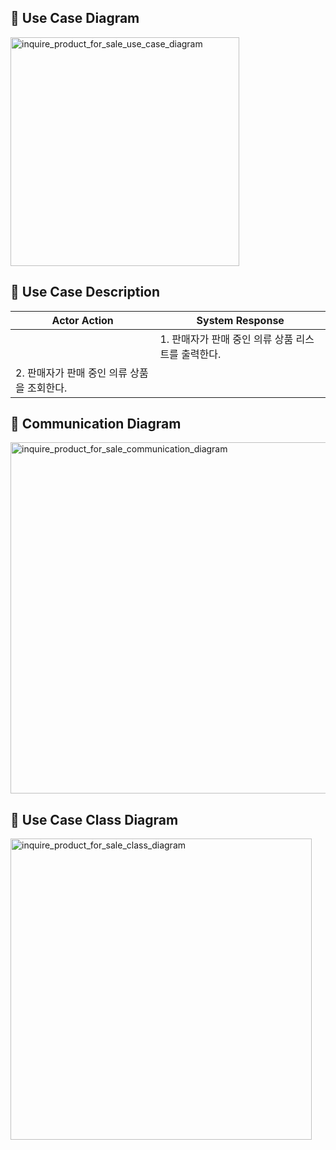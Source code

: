 ## 📌 Use Case Diagram
<img width="366" alt="inquire_product_for_sale_use_case_diagram" src="https://user-images.githubusercontent.com/87361140/168265051-0d91ee94-1f73-4b9e-ac47-6d42dddb7b2a.png">

## 📌 Use Case Description
|Actor Action|System Response|
|---|---|
||1. 판매자가 판매 중인 의류 상품 리스트를 출력한다.|
|2. 판매자가 판매 중인 의류 상품을 조회한다.||


## 📌 Communication Diagram
<img width="562" alt="inquire_product_for_sale_communication_diagram" src="https://user-images.githubusercontent.com/87361140/168298323-c7923e9f-5f23-47d0-ae32-076f30f3aac6.png">

## 📌 Use Case Class Diagram
<img width="482" alt="inquire_product_for_sale_class_diagram" src="https://user-images.githubusercontent.com/87361140/168298726-bc21e4c7-125b-45ac-b1aa-58a772d7eb91.png">

